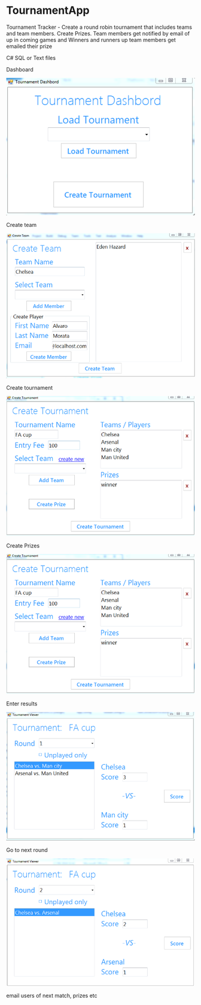 # TournamentApp

Tournament Tracker - Create a round robin tournament that includes teams and team members. Create Prizes. Team members get notified by email of up in coming games and Winners and runners up team members get emailed their prize

C# SQL or Text files


Dashboard

<img src="/images/torny1.PNG" alt=""/>

Create team

<img src="/images/torny2.PNG" alt=""/>

Create tournament

<img src="/images/torny4.PNG" alt=""/>

Create Prizes

<img src="/images/torny4.PNG" alt=""/>

Enter results

<img src="/images/torny5.PNG" alt=""/>

Go to next round

<img src="/images/torny7.PNG" alt=""/>

email users of next match, prizes etc

<img src="/images/torny8.PNG" alt=""/>






